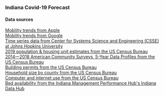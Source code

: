 ### Indiana Covid-19 Forecast

#### Data sources
[Mobility trends from Apple](https://covid19.apple.com/mobility) <br />
[Mobility trends from Google](https://www.google.com/covid19/mobility/) <br />
[Time series data from Center for Systems Science and Engineering (CSSE) at Johns Hopkins University](https://github.com/CSSEGISandData/COVID-19) <br />
[2019 population & housing unit estimates from the US Census Bureau](https://www.census.gov/programs-surveys/popest.html) <br />
[2014—2018 American Community Surveys, 5-Year Data Profiles from the US Census Bureau](https://www.census.gov/acs/www/data/data-tables-and-tools/data-profiles/2018/) <br />
[Building permits from the US Census Bureau](https://www.census.gov/construction/bps/) <br />
[Household size by county from the US Census Bureau](https://www.census.gov/topics/families.html) <br />
[Computer and internet use from the US Census Bureau](https://www.census.gov/topics/population/computer-internet.html) <br />
[Bed availability from the Indiana Management Performance Hub's Indiana Data Hub](
https://hub.mph.in.gov/dataset/4d31808a-85da-4a48-9a76-a273e0beadb3/resource/0c00f7b6-05b0-4ebe-8722-ccf33e1a314f/download/covid_report_bedvent_date.xlsx
) <br />
